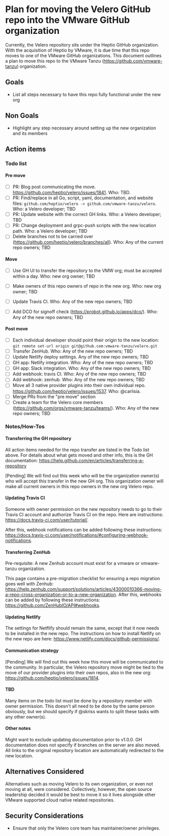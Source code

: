 # Plan for moving the Velero GitHub repo into the VMware GitHub organization

Currently, the Velero repository sits under the Heptio GitHub organization. With the acquisition of Heptio by VMware, it is due time that this repo moves to one of the VMware GitHub organizations. This document outlines a plan to move this repo to the VMware Tanzu (https://github.com/vmware-tanzu) organization.

## Goals

- List all steps necessary to have this repo fully functional under the new org

## Non Goals

- Highlight any step necessary around setting up the new organization and its members

## Action items

### Todo list

#### Pre move

- [ ] PR: Blog post communicating the move. https://github.com/heptio/velero/issues/1841. Who: TBD.
- [ ] PR: Find/replace in all Go, script, yaml, documentation, and website files: `github.com/heptio/velero -> github.com/vmware-tanzu/velero`. Who: a Velero developer; TBD
- [ ] PR: Update website with the correct GH links. Who: a Velero developer; TBD
- [ ] PR: Change deployment and grpc-push scripts with the new location path. Who: a Velero developer; TBD
- [ ] Delete branches not to be carried over (https://github.com/heptio/velero/branches/all). Who: Any of the current repo owners; TBD

#### Move

- [ ] Use GH UI to transfer the repository to the VMW org; must be accepted within a day. Who: new org owner; TBD
- [ ] Make owners of this repo owners of repo in the new org. Who: new org owner; TBD
- [ ] Update Travis CI. Who: Any of the new repo owners; TBD
- [ ] Add DCO for signoff check (https://probot.github.io/apps/dco/). Who: Any of the new repo owners; TBD


#### Post move

- [ ] Each individual developer should point their origin to the new location: `git remote set-url origin git@github.com:vmware-tanzu/velero.git`
- [ ] Transfer ZenHub. Who: Any of the new repo owners; TBD
- [ ] Update Netlify deploy settings. Any of the new repo owners; TBD
- [ ] GH app: Netlify integration. Who: Any of the new repo owners; TBD
- [ ] GH app: Slack integration. Who: Any of the new repo owners; TBD
- [ ] Add webhook: travis CI. Who: Any of the new repo owners; TBD
- [ ] Add webhook: zenhub. Who: Any of the new repo owners; TBD
- [ ] Move all 3 native provider plugins into their own individual repo. https://github.com/heptio/velero/issues/1537. Who: @carlisia.
- [ ] Merge PRs from the "pre move" section
- [ ] Create a team for the Velero core members (https://github.com/orgs/vmware-tanzu/teams/). Who: Any of the new repo owners; TBD

### Notes/How-Tos

#### Transferring the GH repository

All action items needed for the repo transfer are listed in the Todo list above. For details about what gets moved and other info, this is the GH documentation: https://help.github.com/en/articles/transferring-a-repository

[Pending] We will find out this week who will be the organization owner(s) who will accept this transfer in the new GH org. This organization owner will make all current owners in this repo owners in the new org Velero repo.

#### Updating Travis CI

Someone with owner permission on the new repository needs to go to their Travis CI account and authorize Travis CI on the repo. Here are instructions: https://docs.travis-ci.com/user/tutorial/.

After this, webhook notifications can be added following these instructions: https://docs.travis-ci.com/user/notifications/#configuring-webhook-notifications.

#### Transferring ZenHub

Pre-requisite: A new Zenhub account must exist for a vmware or vmware-tanzu organization.

This page contains a pre-migration checklist for ensuring a repo migration goes well with Zenhub: https://help.zenhub.com/support/solutions/articles/43000010366-moving-a-repo-cross-organization-or-to-a-new-organization. After this, webhooks can be added by following these instructions: https://github.com/ZenHubIO/API#webhooks.

#### Updating Netlify

The settings for Netflify should remain the same, except that it now needs to be installed in the new repo. The instructions on how to install Netlify on the new repo are here: https://www.netlify.com/docs/github-permissions/.

#### Communication strategy

[Pending] We will find out this week how this move will be communicated to the community. In particular, the Velero repository move might be tied to the move of our provider plugins into their own repos, also in the new org: https://github.com/heptio/velero/issues/1814.

#### TBD

Many items on the todo list must be done by a repository member with owner permission. This doesn't all need to be done by the same person obviously, but we should specify if @skriss wants to split these tasks with any other owner(s).

#### Other notes

Might want to exclude updating documentation prior to v1.0.0.
GH documentation does not specify if branches on the server are also moved.
All links to the original repository location are automatically redirected to the new location.

## Alternatives Considered

Alternatives such as moving Velero to its own organization, or even not moving at all, were considered. Collectively, however, the open source leadership decided it would be best to move it so it lives alongside other VMware supported cloud native related repositories.

## Security Considerations

- Ensure that only the Velero core team has maintainer/owner privileges.
